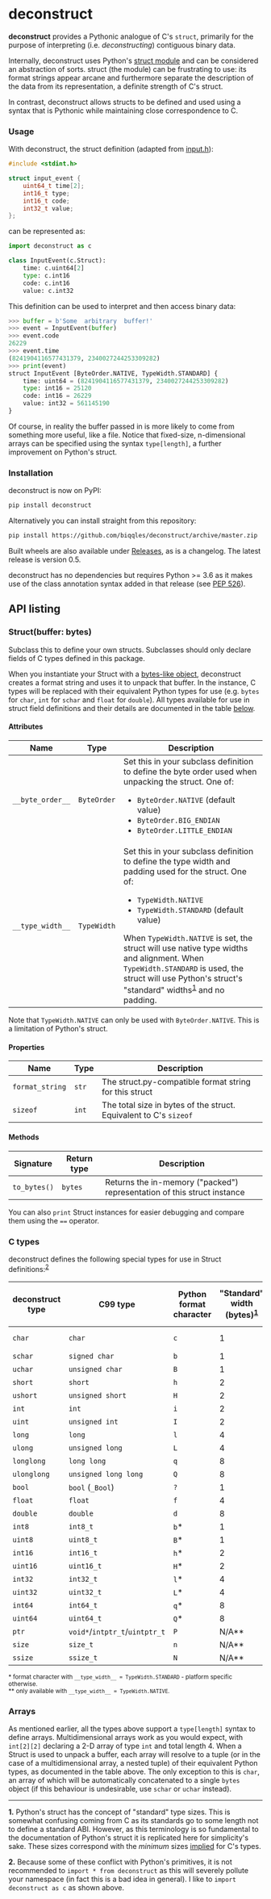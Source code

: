 # deconstruct
**deconstruct** provides a Pythonic analogue of C's `struct`, primarily for the purpose of interpreting (i.e. _deconstructing_) contiguous binary data.
  
Internally, deconstruct uses Python's [struct module](https://docs.python.org/3/library/struct.html) and can be considered an abstraction of sorts. struct (the module) can be frustrating to use: its format strings appear arcane and furthermore separate the description of the data from its representation, a definite strength of C's struct.
  
In contrast, deconstruct allows structs to be defined and used using a syntax that is Pythonic while maintaining close correspondence to C.  
  
### Usage  
With deconstruct, the struct definition (adapted from [input.h](https://github.com/torvalds/linux/blob/master/include/uapi/linux/input.h)):

```C
#include <stdint.h>

struct input_event {  
    uint64_t time[2];
    int16_t type;
    int16_t code;
    int32_t value;
};
```

can be represented as:

```Python
import deconstruct as c

class InputEvent(c.Struct):
    time: c.uint64[2]
    type: c.int16
    code: c.int16
    value: c.int32
```

This definition can be used to interpret and then access binary data:

```Python
>>> buffer = b'Some  arbitrary  buffer!'
>>> event = InputEvent(buffer)
>>> event.code
26229
>>> event.time
(8241904116577431379, 2340027244253309282)
>>> print(event)
struct InputEvent [ByteOrder.NATIVE, TypeWidth.STANDARD] {
    time: uint64 = (8241904116577431379, 2340027244253309282)
    type: int16 = 25120
    code: int16 = 26229
    value: int32 = 561145190
}
```

Of course, in reality the buffer passed in is more likely to come from something more useful, like a file. Notice that fixed-size, n-dimensional arrays can be specified using the syntax `type[length]`, a further improvement on Python's struct.

### Installation
deconstruct is now on PyPI:

```sh
pip install deconstruct
```

Alternatively you can install straight from this repository:

```sh
pip install https://github.com/biqqles/deconstruct/archive/master.zip
```

Built wheels are also available under [Releases](https://github.com/biqqles/deconstruct/releases), as is a changelog. The latest release is version 0.5.

deconstruct has no dependencies but requires Python >= 3.6 as it makes use of the class annotation syntax added in that release (see [PEP 526](https://www.python.org/dev/peps/pep-0526/)).

## API listing

### Struct(buffer: bytes)
Subclass this to define your own structs. Subclasses should only declare fields of C types defined in this package.

When you instantiate your Struct with a [bytes-like object](https://docs.python.org/3/glossary.html#term-bytes-like-object), deconstruct creates a format string and uses it to unpack that buffer. In the instance, C types will be replaced with their equivalent Python types for use (e.g. `bytes` for `char`, `int` for `schar` and `float` for `double`). All types available for use in struct field definitions and their details are documented in the table [below](#c-types).

#### Attributes
|Name            |Type       |Description   |
|----------------|-----------|--------------|
|`__byte_order__`|`ByteOrder`|Set this in your subclass definition to define the byte order used when unpacking the struct. One of:<ul><li>`ByteOrder.NATIVE` (default value)</li><li>`ByteOrder.BIG_ENDIAN`</li><li>`ByteOrder.LITTLE_ENDIAN`</li></ul>|
|`__type_width__`|`TypeWidth`|Set this in your subclass definition to define the type width and padding used for the struct. One of:<ul><li>`TypeWidth.NATIVE`</li><li>`TypeWidth.STANDARD` (default value)</li></ul>When `TypeWidth.NATIVE` is set, the struct will use native type widths and alignment. When `TypeWidth.STANDARD` is used, the struct will use Python's struct's "standard" widths<sup>[1](#f_st)</sup> and no padding.|

Note that `TypeWidth.NATIVE` can only be used with `ByteOrder.NATIVE`. This is a limitation of Python's struct.

#### Properties
|Name            |Type       |Description   |
|----------------|-----------|--------------|
|`format_string` |`str`      |The struct.py-compatible format string for this struct|
|`sizeof`        |`int`      |The total size in bytes of the struct. Equivalent to C's `sizeof`|

#### Methods
|Signature       |Return type|Description   |
|----------------|-----------|--------------|
|`to_bytes()`    |`bytes`    |Returns the in-memory ("packed") representation of this struct instance|

You can also `print` Struct instances for easier debugging and compare them using the `==` operator.

### C types
deconstruct defines the following special types for use in Struct definitions:<sup>[2](#f_ty)</sup>

|deconstruct type|C99 type            |Python format character|"Standard" width (bytes)<sup>[1](#f_st)</sup>|Resolves to Python type|
|----------------|--------------------|-----------------------|------------------------|--------------------------------------------|
|`char`          |`char`              |`c`                    |1                       |`bytes` of length 1                         |
|`schar`         |`signed char`       |`b`                    |1                       |`int`                                       |
|`uchar`         |`unsigned char`     |`B`                    |1                       |`int`                                       |
|`short`         |`short`             |`h`                    |2                       |`int`                                       |
|`ushort`        |`unsigned short`    |`H`                    |2                       |`int`                                       |
|`int`           |`int`               |`i`                    |2                       |`int`                                       |
|`uint`          |`unsigned int`      |`I`                    |2                       |`int`                                       |
|`long`          |`long`              |`l`                    |4                       |`int`                                       |
|`ulong`         |`unsigned long`     |`L`                    |4                       |`int`                                       |
|`longlong`      |`long long`         |`q`                    |8                       |`int`                                       |
|`ulonglong`     |`unsigned long long`|`Q`                    |8                       |`int`                                       |
|`bool`          |`bool` (`_Bool`)    |`?`                    |1                       |`bool`                                      |
|`float`         |`float`             |`f`                    |4                       |`float`                                     |
|`double`        |`double`            |`d`                    |8                       |`float`                                     |
|`int8`          |`int8_t`            |`b`*                   |1                       |`int`                                       |
|`uint8`         |`uint8_t`           |`B`*                   |1                       |`int`                                       |
|`int16`         |`int16_t`           |`h`*                   |2                       |`int`                                       |
|`uint16`        |`uint16_t`          |`H`*                   |2                       |`int`                                       |
|`int32`         |`int32_t`           |`l`*                   |4                       |`int`                                       |
|`uint32`        |`uint32_t`          |`L`*                   |4                       |`int`                                       |
|`int64`         |`int64_t`           |`q`*                   |8                       |`int`                                       |
|`uint64`        |`uint64_t`          |`Q`*                   |8                       |`int`                                       |
|`ptr`           |`void*`/`intptr_t`/`uintptr_t`|`P`          |N/A**                   |`int`                                       |
|`size`          |`size_t`            |`n`                    |N/A**                   |`int`                                       |
|`ssize`         |`ssize_t`           |`N`                    |N/A**                   |`int`                                       |

<sup>
* format character with <code>__type_width__ = TypeWidth.STANDARD</code> - platform specific otherwise.<br>
** only available with <code>__type_width__ = TypeWidth.NATIVE</code>.
</sup>

### Arrays
As mentioned earlier, all the types above support a `type[length]` syntax to define arrays. Multidimensional arrays work as you would expect, with `int[2][2]` declaring a 2-D array of type `int` and total length 4. When a Struct is used to unpack a buffer, each array will resolve to a tuple (or in the case of a multidimensional array, a nested tuple) of their equivalent Python types, as documented in the table above. The only exception to this is `char`, an array of which will be automatically concatenated to a single `bytes` object (if this behaviour is undesirable, use `schar` or `uchar` instead).

---

<b id="f_st">1.</b> Python's struct has the concept of "standard" type sizes. This is somewhat confusing coming from C as its standards go to some length not to define a standard ABI. However, as this terminology is so fundamental to the documentation of Python's struct it is replicated here for simplicity's sake. These sizes correspond with the *minimum* sizes [implied](https://en.wikipedia.org/wiki/C_data_types#Basic_types) for C's types.	

<b id="f_ty">2.</b> Because some of these conflict with Python's primitives, it is not recommended to `import * from deconstruct` as this will severely pollute your namespace (in fact this is a bad idea in general). I like to `import deconstruct as c` as shown above.
